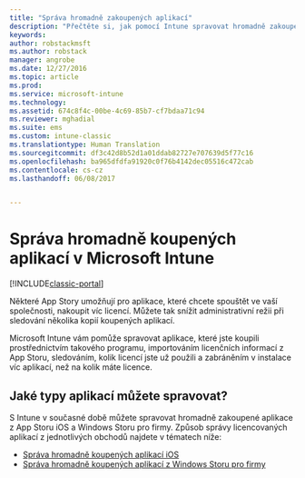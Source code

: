 ```yaml
---
title: "Správa hromadně zakoupených aplikací"
description: "Přečtěte si, jak pomocí Intune spravovat hromadně zakoupené aplikace z App Storu."
keywords: 
author: robstackmsft
ms.author: robstack
manager: angrobe
ms.date: 12/27/2016
ms.topic: article
ms.prod: 
ms.service: microsoft-intune
ms.technology: 
ms.assetid: 674c8f4c-00be-4c69-85b7-cf7bdaa71c94
ms.reviewer: mghadial
ms.suite: ems
ms.custom: intune-classic
ms.translationtype: Human Translation
ms.sourcegitcommit: df3c42d8b52d1a01ddab82727e707639d5f77c16
ms.openlocfilehash: ba965dfdfa91920c0f76b4142dec05516c472cab
ms.contentlocale: cs-cz
ms.lasthandoff: 06/08/2017


---
```


# <a name="manage-volume-purchased-apps-using-microsoft-intune"></a>Správa hromadně koupených aplikací v Microsoft Intune

[!INCLUDE[classic-portal](../includes/classic-portal.md)]

Některé App Story umožňují pro aplikace, které chcete spouštět ve vaší společnosti, nakoupit víc licencí. Můžete tak snížit administrativní režii při sledování několika kopií koupených aplikací.

Microsoft Intune vám pomůže spravovat aplikace, které jste koupili prostřednictvím takového programu, importováním licenčních informací z App Storu, sledováním, kolik licencí jste už použili a zabráněním v instalace víc aplikací, než na kolik máte licence.

## <a name="which-types-of-apps-can-you-manage"></a>Jaké typy aplikací můžete spravovat?

S Intune v současné době můžete spravovat hromadně zakoupené aplikace z App Storu iOS a Windows Storu pro firmy.
Způsob správy licencovaných aplikací z jednotlivých obchodů najdete v tématech níže:

- [Správa hromadně koupených aplikací iOS](manage-ios-apps-you-purchased-through-a-volume-purchase-program-with-microsoft-intune.md)
- [Správa hromadně koupených aplikací z Windows Storu pro firmy](manage-apps-you-purchased-from-the-windows-store-for-business-with-microsoft-intune.md)

